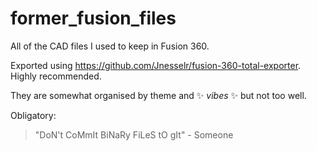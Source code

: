 # former_fusion_files

All of the CAD files I used to keep in Fusion 360.

Exported using https://github.com/Jnesselr/fusion-360-total-exporter.
Highly recommended.

They are somewhat organised by theme and ✨ _vibes_ ✨ but not too well.

Obligatory:

> "DoN't CoMmIt BiNaRy FiLeS tO gIt" - Someone
